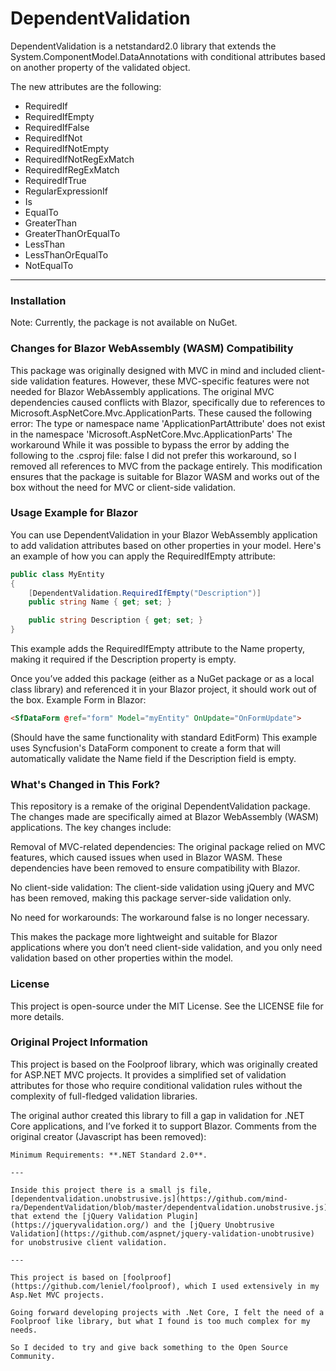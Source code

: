 # DependentValidation

DependentValidation is a netstandard2.0 library that extends the System.ComponentModel.DataAnnotations with conditional attributes based on another property of the validated object.

The new attributes are the following:

- RequiredIf
- RequiredIfEmpty
- RequiredIfFalse
- RequiredIfNot
- RequiredIfNotEmpty
- RequiredIfNotRegExMatch
- RequiredIfRegExMatch
- RequiredIfTrue
- RegularExpressionIf
- Is
- EqualTo
- GreaterThan
- GreaterThanOrEqualTo
- LessThan
- LessThanOrEqualTo
- NotEqualTo

--- 

### Installation

Note: Currently, the package is not available on NuGet.

### Changes for Blazor WebAssembly (WASM) Compatibility

This package was originally designed with MVC in mind and included client-side validation features. However, these MVC-specific features were not needed for Blazor WebAssembly applications. The original MVC dependencies caused conflicts with Blazor, specifically due to references to Microsoft.AspNetCore.Mvc.ApplicationParts. These caused the following error:
The type or namespace name 'ApplicationPartAttribute' does not exist in the namespace 'Microsoft.AspNetCore.Mvc.ApplicationParts'
The workaround
While it was possible to bypass the error by adding the following to the .csproj file:
<PropertyGroup>
    <GenerateMvcApplicationPartsAssemblyAttributes>false</GenerateMvcApplicationPartsAssemblyAttributes>
</PropertyGroup>
I did not prefer this workaround, so I removed all references to MVC from the package entirely. This modification ensures that the package is suitable for Blazor WASM and works out of the box without the need for MVC or client-side validation.

### Usage Example for Blazor
You can use DependentValidation in your Blazor WebAssembly application to add validation attributes based on other properties in your model. Here's an example of how you can apply the RequiredIfEmpty attribute:

```csharp
public class MyEntity
{
    [DependentValidation.RequiredIfEmpty("Description")]
    public string Name { get; set; }

    public string Description { get; set; }
}
```

This example adds the RequiredIfEmpty attribute to the Name property, making it required if the Description property is empty.

Once you’ve added this package (either as a NuGet package or as a local class library) and referenced it in your Blazor project, it should work out of the box.
Example Form in Blazor:

```html
<SfDataForm @ref="form" Model="myEntity" OnUpdate="OnFormUpdate">
```
(Should have the same functionality with standard EditForm)
This example uses Syncfusion's DataForm component to create a form that will automatically validate the Name field if the Description field is empty.
### What's Changed in This Fork?

This repository is a remake of the original DependentValidation package. The changes made are specifically aimed at Blazor WebAssembly (WASM) applications. The key changes include:

Removal of MVC-related dependencies: The original package relied on MVC features, which caused issues when used in Blazor WASM. These dependencies have been removed to ensure compatibility with Blazor.

No client-side validation: The client-side validation using jQuery and MVC has been removed, making this package server-side validation only.

No need for workarounds: The workaround <GenerateMvcApplicationPartsAssemblyAttributes>false</GenerateMvcApplicationPartsAssemblyAttributes> is no longer necessary.

This makes the package more lightweight and suitable for Blazor applications where you don’t need client-side validation, and you only need validation based on other properties within the model.

### License
This project is open-source under the MIT License. See the LICENSE file for more details.

### Original Project Information
This project is based on the Foolproof library, which was originally created for ASP.NET MVC projects. It provides a simplified set of validation attributes for those who require conditional validation rules without the complexity of full-fledged validation libraries.

The original author created this library to fill a gap in validation for .NET Core applications, and I’ve forked it to support Blazor.
Comments from the original creator (Javascript has been removed):
```
Minimum Requirements: **.NET Standard 2.0**.

--- 

Inside this project there is a small js file, [dependentvalidation.unobstrusive.js](https://github.com/mind-ra/DependentValidation/blob/master/dependentvalidation.unobstrusive.js) that extend the [jQuery Validation Plugin](https://jqueryvalidation.org/) and the [jQuery Unobtrusive Validation](https://github.com/aspnet/jquery-validation-unobtrusive) for unobstrusive client validation.

---

This project is based on [foolproof](https://github.com/leniel/foolproof), which I used extensively in my Asp.Net MVC projects.

Going forward developing projects with .Net Core, I felt the need of a Foolproof like library, but what I found is too much complex for my needs.

So I decided to try and give back something to the Open Source Community.
